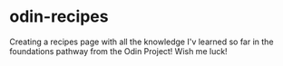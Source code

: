 # odin-recipes

Creating a recipes page with all the knowledge I'v learned so far in the foundations pathway from the Odin Project!
Wish me luck!